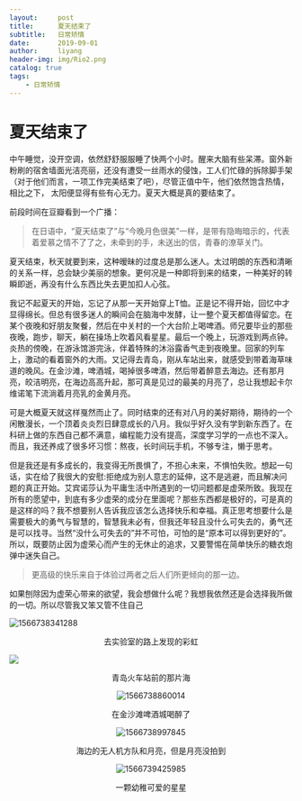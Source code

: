 ```yaml
---
layout:     post
title:      夏天结束了
subtitle:   日常矫情 
date:       2019-09-01
author:     liyang
header-img: img/Rio2.png
catalog: true
tags:
    - 日常矫情 
---
```


# 夏天结束了

中午睡觉，没开空调，依然舒舒服服睡了快两个小时。醒来大脑有些呆滞。窗外新粉刷的宿舍墙面光洁亮丽，还没有遭受一丝雨水的侵蚀，工人们忙碌的拆除脚手架（对于他们而言，一项工作完美结束了吧），尽管正值中午，他们依然饱含热情，相比之下， 太阳便显得有些有心无力。夏天大概是真的要结束了。

前段时间在豆瓣看到一个广播：

> 在日语中，“夏天结束了”与“今晚月色很美”一样，是带有隐晦暗示的，代表着爱慕之情不了了之，未牵到的手，未送出的信，青春的潦草关门。

夏天结束，秋天就要到来，这种暧昧的过度总是那么迷人。太过明朗的东西和清晰的关系一样，总会缺少美丽的想象。更何况是一种即将到来的结束，一种美好的转瞬即逝，再没有什么东西比失去更加扣人心弦。

我记不起夏天的开始，忘记了从那一天开始穿上T恤。正是记不得开始，回忆中才显得绵长。但总有很多迷人的瞬间会在脑海中发酵，让一整个夏天都值得留恋。在某个夜晚和好朋友聚餐，然后在中关村的一个大台阶上喝啤酒。师兄要毕业的那些夜晚，跑步，聊天，躺在操场上吹着风看星星。最后一个晚上，玩游戏到两点钟。炎热的傍晚，在游泳馆游完泳，伴着特殊的沐浴露香气走到夜晚里。回家的列车上，激动的看着窗外的大雨。又记得去青岛，刚从车站出来，就感受到带着海草味道的晚风。在金沙滩，啤酒城，喝掉很多啤酒，然后带着醉意去海边。还有那月亮，皎洁明亮，在海边高高升起，那可真是见过的最美的月亮了，总让我想起卡尔维诺笔下流淌着月亮乳的金黄月亮。

可是大概夏天就这样戛然而止了。同时结束的还有对八月的美好期待，期待的一个闲散漫长，一个顶着炎炎烈日肆意成长的八月。我似乎好久没有学到新东西了。在科研上做的东西自己都不满意，编程能力没有提高，深度学习学的一点也不深入。而且，我还养成了很多坏习惯：熬夜，长时间玩手机，不够专注，懒于思考。

但是我还是有多成长的，我变得无所畏惧了，不担心未来，不惧怕失败。想起一句话，实在给了我很大的安慰:拒绝成为别人意志的延伸，这不是逃避，而且解决问题的真正开始。艾宾诺莎认为平庸生活中所遇到的一切问题都是虚荣所致。我现在所有的愿望中，到底有多少虚荣的成分在里面呢？那些东西都是极好的，可是真的是这样的吗？我不想要别人告诉我应该怎么选择快乐和幸福。真正思考想要什么是需要极大的勇气与智慧的，智慧我未必有，但我还年轻且没什么可失去的，勇气还是可以找寻。当然“没什么可失去的”并不可怕，可怕的是“原本可以得到更好的”。所以，既要防止因为虚荣心而产生的无休止的追求，又要警惕在简单快乐的糖衣炮弹中迷失自己。

> 更高级的快乐来自于体验过两者之后人们所更倾向的那一边。

如果刨除因为虚荣心带来的欲望，我会想做什么呢？我想我依然还是会选择我所做的一切。所以尽管我又笨又管不住自己



![1566738341288](C:\Users\Lenovo\AppData\Roaming\Typora\typora-user-images\1566738341288.png)

<center>去实验室的路上发现的彩虹</center> 

![](https://i.loli.net/2019/08/25/abT5zVGyRhn9diE.jpg)
<center> 青岛火车站前的那片海<center>


![1566738860014](C:\Users\Lenovo\AppData\Roaming\Typora\typora-user-images\1566738860014.png)
<center>在金沙滩啤酒城喝醉了</center> 

![1566738997845](C:\Users\Lenovo\AppData\Roaming\Typora\typora-user-images\1566738997845.png)

<center>海边的无人机方队和月亮，但是月亮没拍到<center>

![1566739425985](C:\Users\Lenovo\AppData\Roaming\Typora\typora-user-images\1566739425985.png)

<center>一颗幼稚可爱的星星<center>

